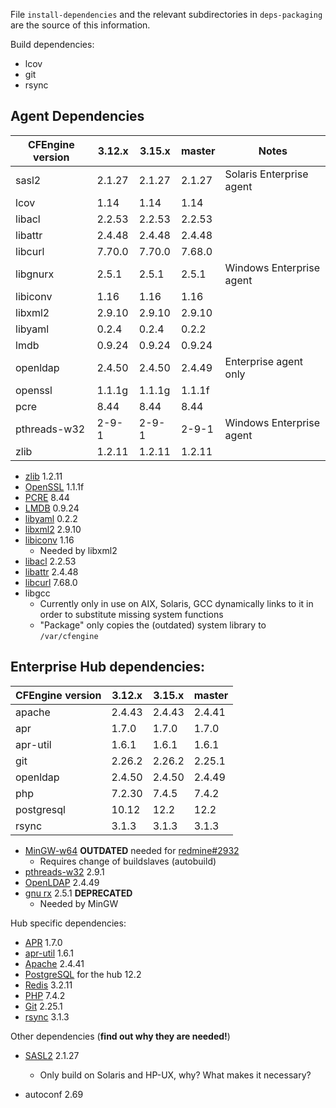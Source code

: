 File `install-dependencies` and the relevant subdirectories
in `deps-packaging` are the source of this information.


Build dependencies:

* lcov
* git
* rsync

## Agent Dependencies

| CFEngine version | 3.12.x | 3.15.x | master | Notes |
|  --------------  | ------ | ------ | ------ | ----- |
|  sasl2           | 2.1.27 | 2.1.27 | 2.1.27 | Solaris Enterprise agent |
|  lcov            | 1.14   | 1.14   | 1.14   |                          |
|  libacl          | 2.2.53 | 2.2.53 | 2.2.53 |                          |
|  libattr         | 2.4.48 | 2.4.48 | 2.4.48 |                          |
|  libcurl         | 7.70.0 | 7.70.0 | 7.68.0 |                          |
|  libgnurx        | 2.5.1  | 2.5.1  | 2.5.1  | Windows Enterprise agent |
|  libiconv        | 1.16   | 1.16   | 1.16   |                          |
|  libxml2         | 2.9.10 | 2.9.10 | 2.9.10 |                          |
|  libyaml         | 0.2.4  | 0.2.4  | 0.2.2  |                          |
|  lmdb            | 0.9.24 | 0.9.24 | 0.9.24 |                          |
|  openldap        | 2.4.50 | 2.4.50 | 2.4.49 | Enterprise agent only    |
|  openssl         | 1.1.1g | 1.1.1g | 1.1.1f |                          |
|  pcre            | 8.44   | 8.44   | 8.44   |                          |
|  pthreads-w32    | 2-9-1  | 2-9-1  | 2-9-1  | Windows Enterprise agent |
|  zlib            | 1.2.11 | 1.2.11 | 1.2.11 |                          |

* [zlib](http://www.zlib.net/) 1.2.11
* [OpenSSL](http://openssl.org/) 1.1.1f
* [PCRE](http://ftp.csx.cam.ac.uk/pub/software/programming/pcre/) 8.44
* [LMDB](https://github.com/LMDB/lmdb/) 0.9.24
* [libyaml](http://pyyaml.org/wiki/LibYAML) 0.2.2
* [libxml2](http://xmlsoft.org/sources/) 2.9.10
* [libiconv](http://ftp.gnu.org/gnu/libiconv/) 1.16
  * Needed by libxml2
* [libacl](http://download.savannah.gnu.org/releases/acl/) 2.2.53
* [libattr](http://download.savannah.gnu.org/releases/attr/) 2.4.48
* [libcurl](http://curl.haxx.se/download.html) 7.68.0
* libgcc
  * Currently only in use on AIX, Solaris, GCC dynamically links to it in order
    to substitute missing system functions
  * "Package" only copies the (outdated) system library to `/var/cfengine`

## Enterprise Hub dependencies:


| CFEngine version | 3.12.x | 3.15.x | master |
|  --------------  | ------ | ------ | ------ |
|  apache          | 2.4.43 | 2.4.43 | 2.4.41 |
|  apr             | 1.7.0  | 1.7.0  | 1.7.0  |
|  apr-util        | 1.6.1  | 1.6.1  | 1.6.1  |
|  git             | 2.26.2 | 2.26.2 | 2.25.1 |
|  openldap        | 2.4.50 | 2.4.50 | 2.4.49 |
|  php             | 7.2.30 | 7.4.5  | 7.4.2  |
|  postgresql      | 10.12  | 12.2   | 12.2   |
|  rsync           | 3.1.3  | 3.1.3  | 3.1.3  |

* [MinGW-w64](http://sourceforge.net/projects/mingw-w64/) **OUTDATED** needed
  for [redmine#2932](https://dev.cfengine.com/issues/2932)
  * Requires change of buildslaves (autobuild)
* [pthreads-w32](ftp://sourceware.org/pub/pthreads-win32/) 2.9.1
* [OpenLDAP](http://www.openldap.org/software/download/OpenLDAP/openldap-release/) 2.4.49
* [gnu rx](http://www.gnu.org/software/rx/rx.html) 2.5.1 **DEPRECATED**
  * Needed by MinGW

Hub specific dependencies:

* [APR](https://apr.apache.org/) 1.7.0
* [apr-util](https://apr.apache.org/) 1.6.1
* [Apache](http://httpd.apache.org/) 2.4.41
* [PostgreSQL](http://www.postgresql.org/) for the hub 12.2
* [Redis](http://redis.io/) 3.2.11
* [PHP](http://php.net/) 7.4.2
* [Git](https://www.kernel.org/pub/software/scm/git/) 2.25.1
* [rsync](https://download.samba.org/pub/rsync/) 3.1.3

Other dependencies (**find out why they are needed!**)

* [SASL2](https://cyrusimap.org/mediawiki/index.php/Downloads) 2.1.27
  * Only build on Solaris and HP-UX, why? What makes it necessary?

* autoconf 2.69
